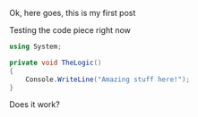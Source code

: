 Ok, here goes, this is my first post

Testing the code piece right now

```cs
using System;

private void TheLogic()
{
    Console.WriteLine("Amazing stuff here!");
}


```


Does it work?

